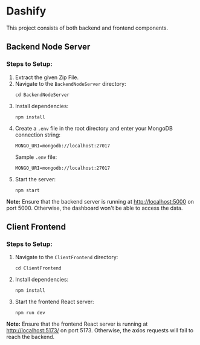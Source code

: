 # Dashify

This project consists of both backend and frontend components.

## Backend Node Server

### Steps to Setup:

1. Extract the given Zip File.
2. Navigate to the `BackendNodeServer` directory:
   ```
   cd BackendNodeServer
   ```
3. Install dependencies:
   ```
   npm install
   ```
4. Create a `.env` file in the root directory and enter your MongoDB connection string:
   ```
   MONGO_URI=mongodb://localhost:27017
   ```
   Sample `.env` file:
   ```
   MONGO_URI=mongodb://localhost:27017
   ```
5. Start the server:
   ```
   npm start
   ```

**Note:** Ensure that the backend server is running at [http://localhost:5000](http://localhost:5000) on port 5000. Otherwise, the dashboard won't be able to access the data.

## Client Frontend

### Steps to Setup:

1. Navigate to the `ClientFrontend` directory:
   ```
   cd ClientFrontend
   ```
2. Install dependencies:
   ```
   npm install
   ```
3. Start the frontend React server:
   ```
   npm run dev
   ```

**Note:** Ensure that the frontend React server is running at [http://localhost:5173/](http://localhost:5173/) on port 5173. Otherwise, the axios requests will fail to reach the backend.
